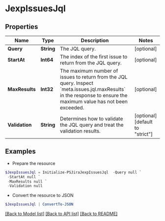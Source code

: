 # JexpIssuesJql
## Properties

Name | Type | Description | Notes
------------ | ------------- | ------------- | -------------
**Query** | **String** | The JQL query. | [optional] 
**StartAt** | **Int64** | The index of the first issue to return from the JQL query. | [optional] 
**MaxResults** | **Int32** | The maximum number of issues to return from the JQL query. Inspect &#x60;meta.issues.jql.maxResults&#x60; in the response to ensure the maximum value has not been exceeded. | [optional] 
**Validation** | **String** | Determines how to validate the JQL query and treat the validation results. | [optional] [default to "strict"]

## Examples

- Prepare the resource
```powershell
$JexpIssuesJql = Initialize-PSJiraJexpIssuesJql  -Query null `
 -StartAt null `
 -MaxResults null `
 -Validation null
```

- Convert the resource to JSON
```powershell
$JexpIssuesJql | ConvertTo-JSON
```

[[Back to Model list]](../README.md#documentation-for-models) [[Back to API list]](../README.md#documentation-for-api-endpoints) [[Back to README]](../README.md)

